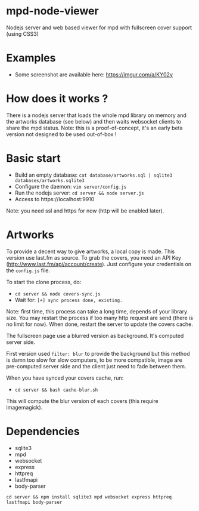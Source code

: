 # mpd-node-viewer
Nodejs server and web based viewer for mpd with fullscreen cover support (using CSS3)
 
# Examples
* Some screenshot are available here: https://imgur.com/a/KY02y
 
# How does it works ?
There is a nodejs server that loads the whole mpd library on memory and the artworks database (see below)
and then waits websocket clients to share the mpd status.
Note: this is a proof-of-concept, it's an early beta version not designed to be used out-of-box !  
 
# Basic start
* Build an empty database: `cat database/artworks.sql | sqlite3 databases/artworks.sqlite3`
* Configure the daemon: `vim server/config.js`
* Run the nodejs server: `cd server && node server.js`
* Access to https://localhost:9910

Note: you need ssl and https for now (http will be enabled later).
 
# Artworks
To provide a decent way to give artworks, a local copy is made. This version use last.fm as source.
To grab the covers, you need an API Key (http://www.last.fm/api/account/create). Just configure your credentials
on the `config.js` file.

To start the clone process, do:
* `cd server && node covers-sync.js`
* Wait for: `[+] sync process done, existing.`

Note: first time, this process can take a long time, depends of your library size. You may restart the process
if too many http request are send (there is no limit for now). When done, restart the server to update the covers cache.

The fullscreen page use a blurred version as background. It's computed server side.

First version used `filter: blur` to provide the background but this method is damn too slow for
slow computers, to be more compatible, image are pre-computed server side and the client just need to
fade between them.

When you have synced your covers cache, run:
* `cd server && bash cache-blur.sh`

This will compute the blur version of each covers (this require imagemagick).
 
# Dependencies
* sqlite3
* mpd
* websocket
* express
* httpreq
* lastfmapi
* body-parser
 
`cd server && npm install sqlite3 mpd websocket express httpreq lastfmapi body-parser`
